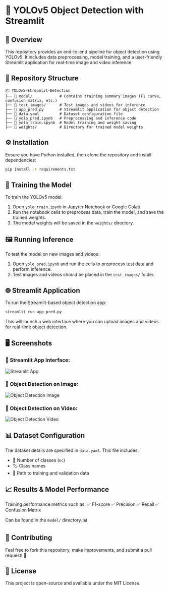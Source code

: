 # 🚀 YOLOv5 Object Detection with Streamlit

## 📌 Overview
This repository provides an end-to-end pipeline for object detection using YOLOv5. It includes data preprocessing, model training, and a user-friendly Streamlit application for real-time image and video inference. 

## 📂 Repository Structure
```
📦 YOLOv5-Streamlit-Detection
├── 📁 model/            # Contains training summary images (F1 curve, confusion matrix, etc.)
├── 📁 test_images/      # Test images and videos for inference
├── 📄 app_pred.py       # Streamlit application for object detection
├── 📄 data.yaml         # Dataset configuration file
├── 📄 yolo_pred.ipynb   # Preprocessing and inference code
├── 📄 yolo_train.ipynb  # Model training and weight saving
├── 📁 weights/          # Directory for trained model weights
```

## ⚙️ Installation
Ensure you have Python installed, then clone the repository and install dependencies:
```bash
pip install -r requirements.txt
```

## 🎯 Training the Model
To train the YOLOv5 model:
1. Open `yolo_train.ipynb` in Jupyter Notebook or Google Colab.
2. Run the notebook cells to preprocess data, train the model, and save the trained weights.
3. The model weights will be saved in the `weights/` directory.

## 🖼️ Running Inference
To test the model on new images and videos:
1. Open `yolo_pred.ipynb` and run the cells to preprocess test data and perform inference.
2. Test images and videos should be placed in the `test_images/` folder.

## 🌐 Streamlit Application
To run the Streamlit-based object detection app:
```bash
streamlit run app_pred.py
```
This will launch a web interface where you can upload images and videos for real-time object detection.

## 🖥️ Screenshots
### 🔹 Streamlit App Interface:
![Streamlit App](screenshots/.png)

### 🔹 Object Detection on Image:
![Object Detection Image](screenshots/detection_image.png)

### 🔹 Object Detection on Video:
![Object Detection Video](screenshots/detection_video.png)

## 📊 Dataset Configuration
The dataset details are specified in `data.yaml`. This file includes:
- 🔢 Number of classes (`nc`)
- 🏷️ Class names
- 📍 Path to training and validation data

## 📈 Results & Model Performance
Training performance metrics such as:
✅ F1-score
✅ Precision
✅ Recall
✅ Confusion Matrix

Can be found in the `model/` directory. 📊

## 🤝 Contributing
Feel free to fork this repository, make improvements, and submit a pull request! 🚀

## 📜 License
This project is open-source and available under the MIT License.

